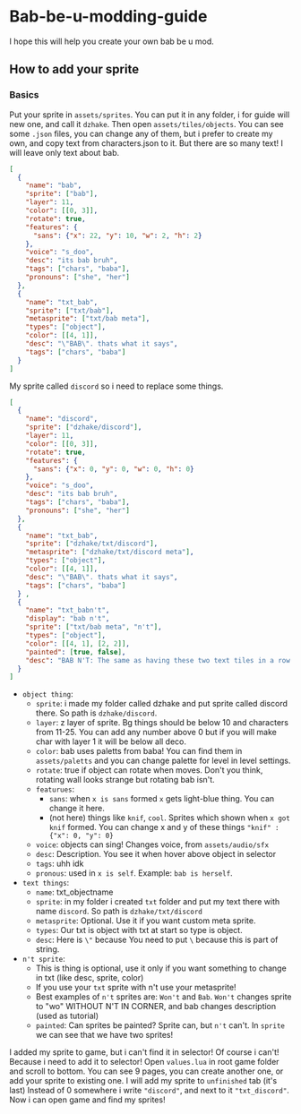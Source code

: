 # Bab-be-u-modding-guide
I hope this will help you create your own bab be u mod.
## How to add your sprite
### Basics
Put your sprite in `assets/sprites`. You can put it in any folder, i for guide will new one, and call it `dzhake`.
Then open `assets/tiles/objects`. You can see some `.json` files, you can change any of them, but i prefer to create my own, and copy text from characters.json to it. But there are so many text! I will leave only text about bab.

```json
[
  {
    "name": "bab",
    "sprite": ["bab"],
    "layer": 11,
    "color": [[0, 3]],
    "rotate": true,
    "features": {
      "sans": {"x": 22, "y": 10, "w": 2, "h": 2}
    },
    "voice": "s_doo",
    "desc": "its bab bruh",
    "tags": ["chars", "baba"],
    "pronouns": ["she", "her"]
  },
  {
    "name": "txt_bab",
    "sprite": ["txt/bab"],
    "metasprite": ["txt/bab meta"],
    "types": ["object"],
    "color": [[4, 1]],
    "desc": "\"BAB\". thats what it says",
    "tags": ["chars", "baba"]
  }
]
```

My sprite called `discord` so i need to replace some things.

```json
[
  {
    "name": "discord",
    "sprite": ["dzhake/discord"],
    "layer": 11,
    "color": [[0, 3]],
    "rotate": true,
    "features": {
      "sans": {"x": 0, "y": 0, "w": 0, "h": 0}
    },
    "voice": "s_doo",
    "desc": "its bab bruh",
    "tags": ["chars", "baba"],
    "pronouns": ["she", "her"]
  },
  {
    "name": "txt_bab",
    "sprite": ["dzhake/txt/discord"],
    "metasprite": ["dzhake/txt/discord meta"],
    "types": ["object"],
    "color": [[4, 1]],
    "desc": "\"BAB\". thats what it says",
    "tags": ["chars", "baba"]
  } ,
  {
    "name": "txt_babn't",
    "display": "bab n't",
    "sprite": ["txt/bab meta", "n't"],
    "types": ["object"],
    "color": [[4, 1], [2, 2]],
    "painted": [true, false], 
    "desc": "BAB N'T: The same as having these two text tiles in a row."
  }
]
```
 - `object thing`:
	 - `sprite`: i made my folder called dzhake and put sprite called discord there. So path is `dzhake/discord`.
	 - `layer`: z layer of sprite. Bg things should be below 10 and characters from 11-25. You can add any number above 0 but if you will make char with layer 1 it will be below all deco.
	 - `color`: bab uses paletts from baba! You can find them in `assets/paletts` and you can change palette for level in level settings.
	 - `rotate`: true if object can rotate when moves. Don't you think, rotating wall looks strange but rotating bab isn't.
	 - `featurues`:
	   - `sans`: when `x is sans` formed `x` gets light-blue thing. You can change it here.
	   - (not here) things like `knif`, `cool`. Sprites which shown when `x got knif` formed. You can change x and y of these things `"knif" :{"x": 0, "y": 0}`
	 - `voice`: objects can sing! Changes voice, from `assets/audio/sfx`
	 - `desc`: Description. You see it when hover above object in selector
	 - `tags`: uhh idk
	 - `pronous`: used in `x is self`. Example: `bab is herself`.
 - `text things`:
	- `name`: txt_objectname
	- `sprite`: in my folder i created `txt` folder and put my text there with name `discord`. So path is `dzhake/txt/discord`
	- `metasprite`: Optional. Use it if you want custom meta sprite.
	- `types`: Our txt is object with txt at start so type is object.
	- `desc`: Here is `\"` because You need to put `\` because this is part of string.
 - `n't sprite`:
	- This is thing is optional, use it only if you want something to change in txt (like desc, sprite, color)
	- If you use your `txt` sprite with n't use your metasprite!
	- Best examples of `n't` sprites are: `Won't` and `Bab`. `Won't` changes sprite to "wo" WITHOUT N'T IN CORNER, and bab changes description (used as tutorial)
    - `painted`: Can sprites be painted? Sprite can, but `n't` can't. In `sprite` we can see that we have two sprites!
	

I added my sprite to game, but i can't find it in selector!
Of course i can't! Because i need to add it to selector!
Open `values.lua` in root game folder and scroll to bottom.
You can see 9 pages, you can create another one, or add your sprite to existing one.
I will add my sprite to `unfinished` tab (it's last)
Instead of 0 somewhere i write `"discord"`, and next to it `"txt_discord"`.
Now i can open game and find my sprites!
